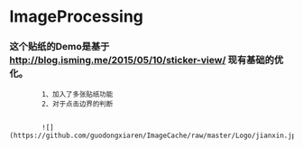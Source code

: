 # ImageProcessing
### 这个贴纸的Demo是基于 http://blog.isming.me/2015/05/10/sticker-view/ 现有基础的优化。

            1、加入了多张贴纸功能
            2、对于点击边界的判断
            
            
            ![](https://github.com/guodongxiaren/ImageCache/raw/master/Logo/jianxin.jpg)  

